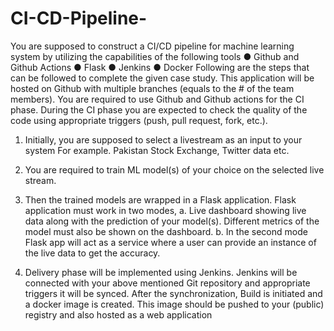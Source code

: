 # CI-CD-Pipeline-
You are supposed to construct a CI/CD pipeline for machine learning system by utilizing the
capabilities of the following tools
● Github and Github Actions
● Flask
● Jenkins
● Docker
Following are the steps that can be followed to complete the given case study. This application
will be hosted on Github with multiple branches (equals to the # of the team members). You are
required to use Github and Github actions for the CI phase. During the CI phase you are
expected to check the quality of the code using appropriate triggers (push, pull request, fork,
etc.).
1. Initially, you are supposed to select a livestream as an input to your system For example.
Pakistan Stock Exchange, Twitter data etc.
2. You are required to train ML model(s) of your choice on the selected live stream.
3. Then the trained models are wrapped in a Flask application. Flask application must work
in two modes,
a. Live dashboard showing live data along with the prediction of your model(s).
Different metrics of the model must also be shown on the dashboard.
b. In the second mode Flask app will act as a service where a user can provide an
instance of the live data to get the accuracy.

4. Delivery phase will be implemented using Jenkins. Jenkins will be connected with your
above mentioned Git repository and appropriate triggers it will be synced. After the
synchronization, Build is initiated and a docker image is created. This image should be
pushed to your (public) registry and also hosted as a web application
